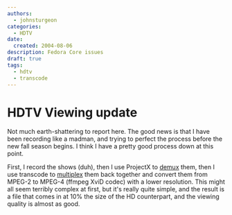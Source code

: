 ```yaml
---
authors:
  - johnsturgeon
categories:
  - HDTV
date:
  created: 2004-08-06
description: Fedora Core issues
draft: true
tags:
  - hdtv
  - transcode
---
```


# HDTV Viewing update

Not much earth-shattering to report here. The good news is that I have been recording like a madman, and trying to perfect the process before the new fall season begins. I think I have a pretty good process down at this point.  

First, I record the shows (duh), then I use ProjectX to [demux](http://www.afterdawn.com/glossary/terms/demux.cfm) them, then I use transcode to [multiplex](http://www.afterdawn.com/glossary/terms/multiplexing.cfm) them back together and convert them from MPEG-2 to MPEG-4 (ffmpeg XviD codec) with a lower resolution. This might all seem terribly complex at first, but it's really quite simple, and the result is a file that comes in at 10% the size of the HD counterpart, and the viewing quality is almost as good.
